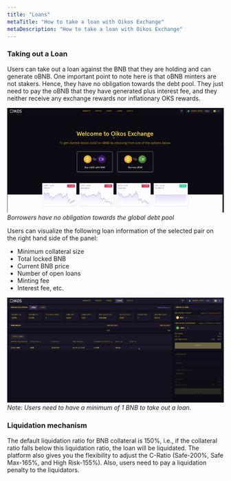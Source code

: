 ```yaml
---
title: "Loans"
metaTitle: "How to take a loan with Oikos Exchange"
metaDescription: "How to take a loan with Oikos Exchange"
---
```

### Taking out a Loan

Users can take out a loan against the BNB that they are holding and can generate oBNB. One important point to note here is that oBNB minters are not stakers. Hence, they have no obligation towards the debt pool. They just need to pay the oBNB that they have generated plus interest fee, and they neither receive any exchange rewards nor inflationary OKS rewards. 

![Exchange Loans](exchangeLoans.gif)
*Borrowers have no obligation towards the global debt pool*

Users can visualize the following loan information of the selected pair on the right hand side of the panel:
- Minimum collateral size
- Total locked BNB
- Current BNB price
- Number of open loans
- Minting fee
- Interest fee, etc.

![Exchange Loans](exchangeLoans2.gif)
*Note: Users need to have a minimum of 1 BNB to take out a loan.*

### Liquidation mechanism

The default liquidation ratio for BNB collateral is 150%, i.e., if the collateral ratio falls below this liquidation ratio, the loan will be liquidated. The platform also gives you the flexibility to adjust the C-Ratio (Safe-200%, Safe Max-165%, and High Risk-155%). Also, users need to pay a liquidation penalty to the liquidators.